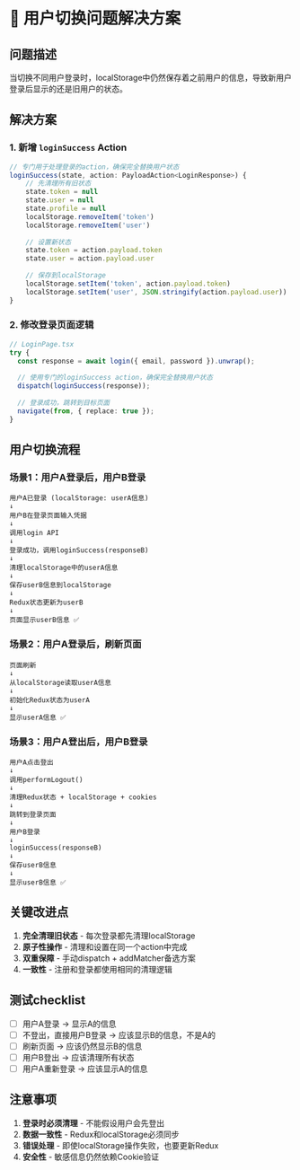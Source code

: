 # 🔄 用户切换问题解决方案

## 问题描述

当切换不同用户登录时，localStorage中仍然保存着之前用户的信息，导致新用户登录后显示的还是旧用户的状态。

## 解决方案

### 1. 新增 `loginSuccess` Action

```typescript
// 专门用于处理登录的action，确保完全替换用户状态
loginSuccess(state, action: PayloadAction<LoginResponse>) {
    // 先清理所有旧状态
    state.token = null
    state.user = null
    state.profile = null
    localStorage.removeItem('token')
    localStorage.removeItem('user')
    
    // 设置新状态
    state.token = action.payload.token
    state.user = action.payload.user
    
    // 保存到localStorage
    localStorage.setItem('token', action.payload.token)
    localStorage.setItem('user', JSON.stringify(action.payload.user))
}
```

### 2. 修改登录页面逻辑

```typescript
// LoginPage.tsx
try {
  const response = await login({ email, password }).unwrap();
  
  // 使用专门的loginSuccess action，确保完全替换用户状态
  dispatch(loginSuccess(response));
  
  // 登录成功，跳转到目标页面
  navigate(from, { replace: true });
}
```

## 用户切换流程

### 场景1：用户A登录后，用户B登录

```
用户A已登录 (localStorage: userA信息)
↓
用户B在登录页面输入凭据
↓
调用login API
↓
登录成功，调用loginSuccess(responseB)
↓
清理localStorage中的userA信息
↓
保存userB信息到localStorage
↓
Redux状态更新为userB
↓
页面显示userB信息 ✅
```

### 场景2：用户A登录后，刷新页面

```
页面刷新
↓
从localStorage读取userA信息
↓
初始化Redux状态为userA
↓
显示userA信息 ✅
```

### 场景3：用户A登出后，用户B登录

```
用户A点击登出
↓
调用performLogout()
↓
清理Redux状态 + localStorage + cookies
↓
跳转到登录页面
↓
用户B登录
↓
loginSuccess(responseB)
↓
保存userB信息
↓
显示userB信息 ✅
```

## 关键改进点

1. **完全清理旧状态** - 每次登录都先清理localStorage
2. **原子性操作** - 清理和设置在同一个action中完成
3. **双重保障** - 手动dispatch + addMatcher备选方案
4. **一致性** - 注册和登录都使用相同的清理逻辑

## 测试checklist

- [ ] 用户A登录 → 显示A的信息
- [ ] 不登出，直接用户B登录 → 应该显示B的信息，不是A的
- [ ] 刷新页面 → 应该仍然显示B的信息
- [ ] 用户B登出 → 应该清理所有状态
- [ ] 用户A重新登录 → 应该显示A的信息

## 注意事项

1. **登录时必须清理** - 不能假设用户会先登出
2. **数据一致性** - Redux和localStorage必须同步
3. **错误处理** - 即使localStorage操作失败，也要更新Redux
4. **安全性** - 敏感信息仍然依赖Cookie验证